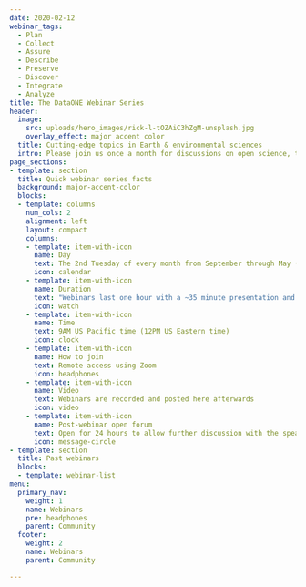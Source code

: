 ```yaml
---
date: 2020-02-12
webinar_tags:
  - Plan
  - Collect
  - Assure
  - Describe
  - Preserve
  - Discover
  - Integrate
  - Analyze
title: The DataONE Webinar Series
header:
  image:
    src: uploads/hero_images/rick-l-tOZAiC3hZgM-unsplash.jpg
    overlay_effect: major accent color
  title: Cutting-edge topics in Earth & environmental sciences
  intro: Please join us once a month for discussions on open science, the role of the data lifecycle, and achieving innovative science through shared data and ground-breaking tools.
page_sections:
- template: section
  title: Quick webinar series facts
  background: major-accent-color
  blocks:
  - template: columns
    num_cols: 2
    alignment: left
    layout: compact
    columns:
    - template: item-with-icon
      name: Day
      text: The 2nd Tuesday of every month from September through May (with a pause during summer months)
      icon: calendar
    - template: item-with-icon
      name: Duration
      text: "Webinars last one hour with a ~35 minute presentation and 25 minutes for discussion"
      icon: watch
    - template: item-with-icon
      name: Time
      text: 9AM US Pacific time (12PM US Eastern time)
      icon: clock
    - template: item-with-icon
      name: How to join
      text: Remote access using Zoom
      icon: headphones
    - template: item-with-icon
      name: Video
      text: Webinars are recorded and posted here afterwards
      icon: video
    - template: item-with-icon
      name: Post-webinar open forum
      text: Open for 24 hours to allow further discussion with the speaker
      icon: message-circle
- template: section
  title: Past webinars
  blocks:
  - template: webinar-list
menu:
  primary_nav:
    weight: 1
    name: Webinars
    pre: headphones
    parent: Community
  footer:
    weight: 2
    name: Webinars
    parent: Community

---
```

